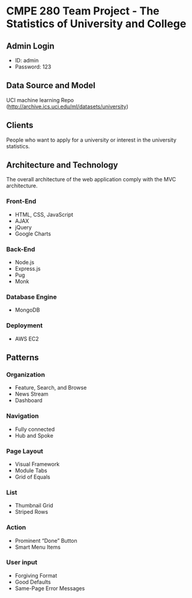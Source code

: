 # CMPE 280 Team Project - The Statistics of University and College

## Admin Login
- ID: admin
- Password: 123

## Data Source and Model
UCI machine learning Repo (http://archive.ics.uci.edu/ml/datasets/university)

## Clients
People who want to apply for a university or interest in the university statistics.

## Architecture and Technology
The overall architecture of the web application comply with the MVC architecture.

### Front-End
- HTML, CSS, JavaScript
- AJAX
- jQuery
- Google Charts

### Back-End
- Node.js
- Express.js
- Pug
- Monk

### Database Engine
- MongoDB

### Deployment
- AWS EC2

## Patterns
### Organization
- Feature, Search, and Browse
- News Stream
- Dashboard

### Navigation
- Fully connected
- Hub and Spoke

### Page Layout
- Visual Framework
- Module Tabs
- Grid of Equals

### List
- Thumbnail Grid
- Striped Rows

### Action
- Prominent “Done” Button
- Smart Menu Items

### User input
- Forgiving Format
- Good Defaults
- Same-Page Error Messages
